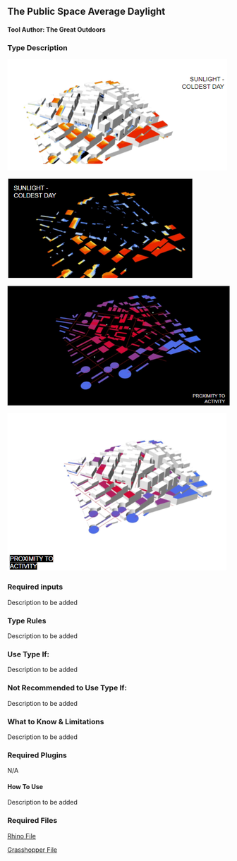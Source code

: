 ## The Public Space Average Daylight

#### Tool Author: The Great Outdoors

<!--add your title on the first line above-->
### Type Description


![description](https://github.com/XIM-GSAPP/XIM-GSAPP-Fa20/raw/main/src/images/public_space_daylight4.png)


![description](https://github.com/XIM-GSAPP/XIM-GSAPP-Fa20/raw/main/src/images/public_space_daylight3.png)


![description](https://github.com/XIM-GSAPP/XIM-GSAPP-Fa20/raw/main/src/images/public_space_daylight2.png)


![description](https://github.com/XIM-GSAPP/XIM-GSAPP-Fa20/raw/main/src/images/public_space_daylight1.png)

### Required inputs

Description to be added

### Type Rules

Description to be added

### Use Type If:

Description to be added

### Not Recommended to Use Type If:

Description to be added

### What to Know & Limitations

Description to be added

### Required Plugins

N/A

#### How To Use

Description to be added

### Required Files

[Rhino File](https://github.com/tterrytang/the-great-outdoor/blob/main/The%20Great%20Outdoors%20(1).3dm)

[Grasshopper File](https://github.com/tterrytang/the-great-outdoor/blob/main/great%20out%20door%20building%20types.gh)
